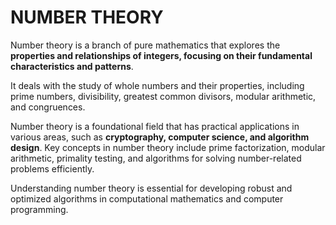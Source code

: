 # NUMBER THEORY

Number theory is a branch of pure mathematics that explores the **properties and relationships of integers, focusing on their fundamental characteristics and patterns**. 

It deals with the study of whole numbers and their properties, including prime numbers, divisibility, greatest common divisors, modular arithmetic, and congruences. 

Number theory is a foundational field that has practical applications in various areas, such as **cryptography, computer science, and algorithm design**. Key concepts in number theory include prime factorization, modular arithmetic, primality testing, and algorithms for solving number-related problems efficiently. 

Understanding number theory is essential for developing robust and optimized algorithms in computational mathematics and computer programming.
